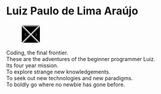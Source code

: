# Luiz Paulo de Lima Araújo
<figure style=""><img src="logotipo.png" alt="broked"></figure>
<p>
Coding, the final frontier.<br>
These are the adventures of the beginner programmer Luiz.<br>
Its four year mission.<br>
To explore strange new knowledgements.<br>
To seek out new technologies and new paradigms.<br>
To boldly go where no newbie has gone before.
</p>
